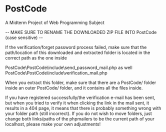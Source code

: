 # PostCode
A Midterm Project of Web Programming Subject

-- MAKE SURE TO RENAME THE DOWNLOADED ZIP FILE INTO PostCode (case sensitive) --  

If the verification/forget password process failed, make sure that the path/location of this downloaded and extracted folder is located in the correct path as the one inside 

PostCode\PostCode\include\send_password_mail.php as well PostCode\PostCode\include\verification_mail.php

When you extract this folder, make sure that there are a PostCode/ folder inside an outer PostCode/ folder, and it contains all the files inside.

If you have registered successfully/the verification e-mail has been sent, but when you tried to verify it when clicking the link in the mail sent, it results in a 404 page, it means that there is probably something wrong with your folder path (still incorrect). If you do not wish to move folders, just change both links/paths of the phpmailers to be the current path of your localhost, please make your own adjustments!
